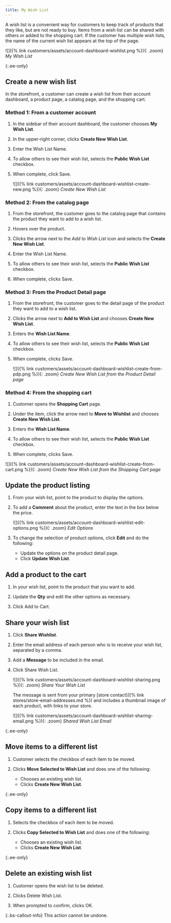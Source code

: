 ```yaml
---
title: My Wish List
---
```


A wish list is a convenient way for customers to keep track of products that they like, but are not ready to buy. Items from a wish list can be shared with others or added to the shopping cart. If the customer has multiple wish lists, the name of the current wish list appears at the top of the page.

![]({% link customers/assets/account-dashboard-wishlist.png %}){: .zoom}
_My Wish List_

{:.ee-only}
## Create a new wish list

In the storefront, a customer can create a wish list from their account dashboard, a product page, a catalog page, and the shopping cart.

### Method 1: From a customer account

1. In the sidebar of their account dashboard, the customer chooses **My Wish List**.

1. In the upper-right corner, clicks **Create New Wish List**.

1. Enter the Wish List Name.

1. To allow others to see their wish list, selects the **Public Wish List** checkbox.

1. When complete, click <span class="btn">Save</span>.

    ![]({% link customers/assets/account-dashboard-wishlist-create-new.png %}){: .zoom}
    _Create New Wish List_

### Method 2: From the catalog page

1. From the storefront, the customer goes to the catalog page that contains the product they want to add to a wish list.

1. Hovers over the product.

1. Clicks the arrow next to the _Add to Wish List_ icon and selects the **Create New Wish List**.

1. Enter the Wish List Name.

1. To allow others to see their wish list, selects the **Public Wish List** checkbox.

1. When complete, clicks <span class="btn">Save</span>.

### Method 3: From the Product Detail page

1. From the storefront, the customer goes to the detail page of the product they want to add to a wish list.

1. Clicks the arrow next to **Add to Wish List** and chooses **Create New Wish List**.

1. Enters the **Wish List Name**.

1. To allow others to see their wish list, selects the **Public Wish List** checkbox.

1. When complete, clicks <span class="btn">Save</span>.

    ![]({% link customers/assets/account-dashboard-wishlist-create-from-pdp.png %}){: .zoom}
    _Create New Wish List from the Product Detail page_

### Method 4: From the shopping cart

1. Customer opens the **Shopping Cart** page.

1. Under the item, click the arrow next to **Move to Wishlist** and chooses **Create New Wish List**.

1. Enters the **Wish List Name**.

1. To allow others to see their wish list, selects the **Public Wish List** checkbox.

1. When complete, clicks <span class="btn">Save</span>.

![]({% link customers/assets/account-dashboard-wishlist-create-from-cart.png %}){: .zoom}
    _Create New Wish List from the Shopping Cart page_

## Update the product listing

1. From your wish list, point to the product to display the options.

1. To add a **Comment** about the product, enter the text in the box below the price.

    ![]({% link customers/assets/account-dashboard-wishlist-edit-options.png %}){: .zoom}
    _Edit Options_

1. To change the selection of product options, click **Edit** and do the following:

    - Update the options on the product detail page.
    - Click **Update Wish List**.

## Add a product to the cart

1. In your wish list, point to the product that you want to add.

1. Update the **Qty** and edit the other options as necessary.

1. Click <span class="btn">Add to Cart</span>.

## Share your wish list

1. Click **Share Wishlist**.

1. Enter the email address of each person who is to receive your wish list, separated by a comma.

1. Add a **Message** to be included in the email.

1. Click <span class="btn">Share Wish List</span>.

    ![]({% link customers/assets/account-dashboard-wishlist-sharing.png %}){: .zoom}
    _Share Your Wish List_

    The message is sent from your primary [store contact]({% link stores/store-email-addresses.md %}) and includes a thumbnail image of each product, with links to your store.

    ![]({% link customers/assets/account-dashboard-wishlist-sharing-email.png %}){: .zoom}
    _Shared Wish List Email_

{:.ee-only}
## Move items to a different list

1. Customer selects the checkbox of each item to be moved.

1. Clicks **Move Selected to Wish List** and does one of the following:

    - Chooses an existing wish list.
    - Clicks **Create New Wish List**.

{:.ee-only}
## Copy items to a different list

1. Selects the checkbox of each item to be moved.

1. Clicks **Copy Selected to Wish List** and does one of the following:

    - Chooses an existing wish list.
    - Clicks **Create New Wish List**.

{:.ee-only}
## Delete an existing wish list

1. Customer opens the wish list to be deleted.

1. Clicks <span class="btn">Delete Wish List</span>.

1. When prompted to confirm, clicks <span class="btn">OK</span>.

{:.bs-callout-info}
This action cannot be undone.
